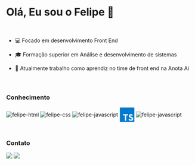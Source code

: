  # Olá, Eu sou o Felipe 👋

 <br/>

- 💻 Focado em desenvolvimento Front End
  
- 🎓 Formação superior em Análise e desenvolvimento de sistemas

- 💼 Atualmente trabalho como aprendiz no time de front end na Anota Ai

</br>

 ## <h3>Conhecimento</h3>

<div style="display: inline_block">
    <img align='center' alt='felipe-html' width='40' height='40' src="https://cdn.jsdelivr.net/gh/devicons/devicon/icons/html5/html5-plain-wordmark.svg"  />
    <img align='center' alt='felipe-css' width='40' height='40' src="https://cdn.jsdelivr.net/gh/devicons/devicon/icons/css3/css3-plain-wordmark.svg" />          
    <img align='center' alt='felipe-javascript' width='40' height='40' src="https://cdn.jsdelivr.net/gh/devicons/devicon/icons/javascript/javascript-plain.svg" /> 
    <img align='center' alt='felipe-javascript' width='40' height='40' src="https://raw.githubusercontent.com/devicons/devicon/master/icons/typescript/typescript-plain.svg" /> 
    <img align='center' alt='felipe-javascript' width='40' height='40' src="https://cdn.jsdelivr.net/gh/devicons/devicon/icons/javascript/javascript-plain.svg](https://raw.githubusercontent.com/tandpfun/skill-icons/main/icons/Angular-Dark.svg" /> 
</div>

</br>

 ## <h3>Contato</h3>

<div>
  <a href='https://www.linkedin.com/in/felipepereiradev/' target: _blank > <img  src='https://img.shields.io/badge/-LinkedIn-%230077B5?style=for-the-badge&logo=linkedin&logoColor=white'></a>
  <a href='mailto:f3lipe.pereir4@gmail.com'> <img src="https://img.shields.io/badge/-Gmail-%23333?style=for-the-badge&logo=gmail&logoColor=white"> </a>
  
</div>
 
  


  
